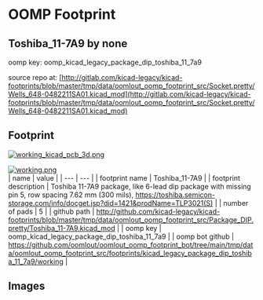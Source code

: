 # OOMP Footprint  
## Toshiba_11-7A9  by none  
  
oomp key: oomp_kicad_legacy_package_dip_toshiba_11_7a9  
  
source repo at: [http://gitlab.com/kicad-legacy/kicad-footprints/blob/master/tmp/data/oomlout_oomp_footprint_src/Socket.pretty/Wells_648-0482211SA01.kicad_mod](http://gitlab.com/kicad-legacy/kicad-footprints/blob/master/tmp/data/oomlout_oomp_footprint_src/Socket.pretty/Wells_648-0482211SA01.kicad_mod)  
## Footprint  
  
[![working_kicad_pcb_3d.png](working_kicad_pcb_3d_600.png)](working_kicad_pcb_3d.png)  
  
[![working.png](working_600.png)](working.png)  
| name | value | 
| --- | --- | 
| footprint name | Toshiba_11-7A9 | 
| footprint description | Toshiba 11-7A9 package, like 6-lead dip package with missing pin 5, row spacing 7.62 mm (300 mils), https://toshiba.semicon-storage.com/info/docget.jsp?did=1421&prodName=TLP3021(S) | 
| number of pads | 5 | 
| github path | http://github.com/kicad-legacy/kicad-footprints/blob/master/tmp/data/oomlout_oomp_footprint_src/Package_DIP.pretty/Toshiba_11-7A9.kicad_mod | 
| oomp key | oomp_kicad_legacy_package_dip_toshiba_11_7a9 | 
| oomp bot github | https://github.com/oomlout/oomlout_oomp_footprint_bot/tree/main/tmp/data/oomlout_oomp_footprint_src/footprints/kicad_legacy_package_dip_toshiba_11_7a9/working | 
## Images  
